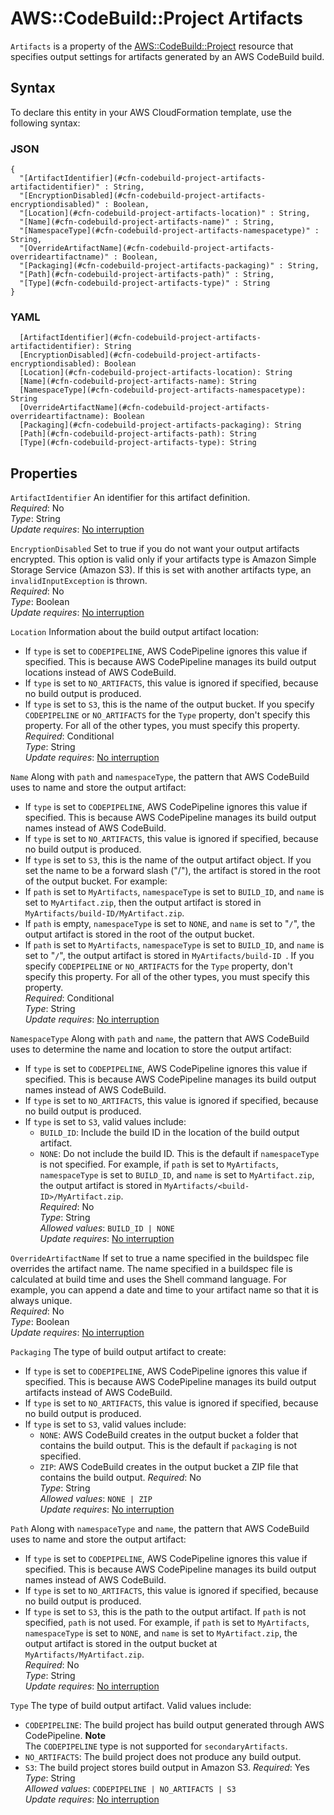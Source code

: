 # AWS::CodeBuild::Project Artifacts<a name="aws-properties-codebuild-project-artifacts"></a>

 `Artifacts` is a property of the [ AWS::CodeBuild::Project](https://docs.aws.amazon.com/AWSCloudFormation/latest/UserGuide/aws-resource-codebuild-project.html) resource that specifies output settings for artifacts generated by an AWS CodeBuild build\.

## Syntax<a name="aws-properties-codebuild-project-artifacts-syntax"></a>

To declare this entity in your AWS CloudFormation template, use the following syntax:

### JSON<a name="aws-properties-codebuild-project-artifacts-syntax.json"></a>

```
{
  "[ArtifactIdentifier](#cfn-codebuild-project-artifacts-artifactidentifier)" : String,
  "[EncryptionDisabled](#cfn-codebuild-project-artifacts-encryptiondisabled)" : Boolean,
  "[Location](#cfn-codebuild-project-artifacts-location)" : String,
  "[Name](#cfn-codebuild-project-artifacts-name)" : String,
  "[NamespaceType](#cfn-codebuild-project-artifacts-namespacetype)" : String,
  "[OverrideArtifactName](#cfn-codebuild-project-artifacts-overrideartifactname)" : Boolean,
  "[Packaging](#cfn-codebuild-project-artifacts-packaging)" : String,
  "[Path](#cfn-codebuild-project-artifacts-path)" : String,
  "[Type](#cfn-codebuild-project-artifacts-type)" : String
}
```

### YAML<a name="aws-properties-codebuild-project-artifacts-syntax.yaml"></a>

```
  [ArtifactIdentifier](#cfn-codebuild-project-artifacts-artifactidentifier): String
  [EncryptionDisabled](#cfn-codebuild-project-artifacts-encryptiondisabled): Boolean
  [Location](#cfn-codebuild-project-artifacts-location): String
  [Name](#cfn-codebuild-project-artifacts-name): String
  [NamespaceType](#cfn-codebuild-project-artifacts-namespacetype): String
  [OverrideArtifactName](#cfn-codebuild-project-artifacts-overrideartifactname): Boolean
  [Packaging](#cfn-codebuild-project-artifacts-packaging): String
  [Path](#cfn-codebuild-project-artifacts-path): String
  [Type](#cfn-codebuild-project-artifacts-type): String
```

## Properties<a name="aws-properties-codebuild-project-artifacts-properties"></a>

`ArtifactIdentifier`  <a name="cfn-codebuild-project-artifacts-artifactidentifier"></a>
 An identifier for this artifact definition\.   
*Required*: No  
*Type*: String  
*Update requires*: [No interruption](https://docs.aws.amazon.com/AWSCloudFormation/latest/UserGuide/using-cfn-updating-stacks-update-behaviors.html#update-no-interrupt)

`EncryptionDisabled`  <a name="cfn-codebuild-project-artifacts-encryptiondisabled"></a>
 Set to true if you do not want your output artifacts encrypted\. This option is valid only if your artifacts type is Amazon Simple Storage Service \(Amazon S3\)\. If this is set with another artifacts type, an `invalidInputException` is thrown\.   
*Required*: No  
*Type*: Boolean  
*Update requires*: [No interruption](https://docs.aws.amazon.com/AWSCloudFormation/latest/UserGuide/using-cfn-updating-stacks-update-behaviors.html#update-no-interrupt)

`Location`  <a name="cfn-codebuild-project-artifacts-location"></a>
Information about the build output artifact location:  
+ If `type` is set to `CODEPIPELINE`, AWS CodePipeline ignores this value if specified\. This is because AWS CodePipeline manages its build output locations instead of AWS CodeBuild\.
+ If `type` is set to `NO_ARTIFACTS`, this value is ignored if specified, because no build output is produced\.
+ If `type` is set to `S3`, this is the name of the output bucket\.
 If you specify `CODEPIPELINE` or `NO_ARTIFACTS` for the `Type` property, don't specify this property\. For all of the other types, you must specify this property\.   
*Required*: Conditional  
*Type*: String  
*Update requires*: [No interruption](https://docs.aws.amazon.com/AWSCloudFormation/latest/UserGuide/using-cfn-updating-stacks-update-behaviors.html#update-no-interrupt)

`Name`  <a name="cfn-codebuild-project-artifacts-name"></a>
Along with `path` and `namespaceType`, the pattern that AWS CodeBuild uses to name and store the output artifact:  
+ If `type` is set to `CODEPIPELINE`, AWS CodePipeline ignores this value if specified\. This is because AWS CodePipeline manages its build output names instead of AWS CodeBuild\.
+ If `type` is set to `NO_ARTIFACTS`, this value is ignored if specified, because no build output is produced\.
+ If `type` is set to `S3`, this is the name of the output artifact object\. If you set the name to be a forward slash \("/"\), the artifact is stored in the root of the output bucket\.
For example:  
+  If `path` is set to `MyArtifacts`, `namespaceType` is set to `BUILD_ID`, and `name` is set to `MyArtifact.zip`, then the output artifact is stored in `MyArtifacts/build-ID/MyArtifact.zip`\. 
+  If `path` is empty, `namespaceType` is set to `NONE`, and `name` is set to "`/`", the output artifact is stored in the root of the output bucket\. 
+  If `path` is set to `MyArtifacts`, `namespaceType` is set to `BUILD_ID`, and `name` is set to "`/`", the output artifact is stored in `MyArtifacts/build-ID `\. 
 If you specify `CODEPIPELINE` or `NO_ARTIFACTS` for the `Type` property, don't specify this property\. For all of the other types, you must specify this property\.   
*Required*: Conditional  
*Type*: String  
*Update requires*: [No interruption](https://docs.aws.amazon.com/AWSCloudFormation/latest/UserGuide/using-cfn-updating-stacks-update-behaviors.html#update-no-interrupt)

`NamespaceType`  <a name="cfn-codebuild-project-artifacts-namespacetype"></a>
Along with `path` and `name`, the pattern that AWS CodeBuild uses to determine the name and location to store the output artifact:  
+ If `type` is set to `CODEPIPELINE`, AWS CodePipeline ignores this value if specified\. This is because AWS CodePipeline manages its build output names instead of AWS CodeBuild\.
+ If `type` is set to `NO_ARTIFACTS`, this value is ignored if specified, because no build output is produced\.
+ If `type` is set to `S3`, valid values include:
  +  `BUILD_ID`: Include the build ID in the location of the build output artifact\.
  +  `NONE`: Do not include the build ID\. This is the default if `namespaceType` is not specified\.
For example, if `path` is set to `MyArtifacts`, `namespaceType` is set to `BUILD_ID`, and `name` is set to `MyArtifact.zip`, the output artifact is stored in `MyArtifacts/<build-ID>/MyArtifact.zip`\.  
*Required*: No  
*Type*: String  
*Allowed values*: `BUILD_ID | NONE`  
*Update requires*: [No interruption](https://docs.aws.amazon.com/AWSCloudFormation/latest/UserGuide/using-cfn-updating-stacks-update-behaviors.html#update-no-interrupt)

`OverrideArtifactName`  <a name="cfn-codebuild-project-artifacts-overrideartifactname"></a>
 If set to true a name specified in the buildspec file overrides the artifact name\. The name specified in a buildspec file is calculated at build time and uses the Shell command language\. For example, you can append a date and time to your artifact name so that it is always unique\.   
*Required*: No  
*Type*: Boolean  
*Update requires*: [No interruption](https://docs.aws.amazon.com/AWSCloudFormation/latest/UserGuide/using-cfn-updating-stacks-update-behaviors.html#update-no-interrupt)

`Packaging`  <a name="cfn-codebuild-project-artifacts-packaging"></a>
The type of build output artifact to create:  
+ If `type` is set to `CODEPIPELINE`, AWS CodePipeline ignores this value if specified\. This is because AWS CodePipeline manages its build output artifacts instead of AWS CodeBuild\.
+ If `type` is set to `NO_ARTIFACTS`, this value is ignored if specified, because no build output is produced\.
+ If `type` is set to `S3`, valid values include:
  +  `NONE`: AWS CodeBuild creates in the output bucket a folder that contains the build output\. This is the default if `packaging` is not specified\.
  +  `ZIP`: AWS CodeBuild creates in the output bucket a ZIP file that contains the build output\.
*Required*: No  
*Type*: String  
*Allowed values*: `NONE | ZIP`  
*Update requires*: [No interruption](https://docs.aws.amazon.com/AWSCloudFormation/latest/UserGuide/using-cfn-updating-stacks-update-behaviors.html#update-no-interrupt)

`Path`  <a name="cfn-codebuild-project-artifacts-path"></a>
Along with `namespaceType` and `name`, the pattern that AWS CodeBuild uses to name and store the output artifact:  
+ If `type` is set to `CODEPIPELINE`, AWS CodePipeline ignores this value if specified\. This is because AWS CodePipeline manages its build output names instead of AWS CodeBuild\.
+ If `type` is set to `NO_ARTIFACTS`, this value is ignored if specified, because no build output is produced\.
+ If `type` is set to `S3`, this is the path to the output artifact\. If `path` is not specified, `path` is not used\.
For example, if `path` is set to `MyArtifacts`, `namespaceType` is set to `NONE`, and `name` is set to `MyArtifact.zip`, the output artifact is stored in the output bucket at `MyArtifacts/MyArtifact.zip`\.  
*Required*: No  
*Type*: String  
*Update requires*: [No interruption](https://docs.aws.amazon.com/AWSCloudFormation/latest/UserGuide/using-cfn-updating-stacks-update-behaviors.html#update-no-interrupt)

`Type`  <a name="cfn-codebuild-project-artifacts-type"></a>
The type of build output artifact\. Valid values include:  
+  `CODEPIPELINE`: The build project has build output generated through AWS CodePipeline\. 
**Note**  
The `CODEPIPELINE` type is not supported for `secondaryArtifacts`\.
+  `NO_ARTIFACTS`: The build project does not produce any build output\.
+  `S3`: The build project stores build output in Amazon S3\.
*Required*: Yes  
*Type*: String  
*Allowed values*: `CODEPIPELINE | NO_ARTIFACTS | S3`  
*Update requires*: [No interruption](https://docs.aws.amazon.com/AWSCloudFormation/latest/UserGuide/using-cfn-updating-stacks-update-behaviors.html#update-no-interrupt)